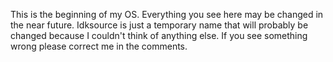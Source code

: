 This is the beginning of my OS.
Everything you see here may be changed in the near future.
Idksource is just a temporary name that will probably be changed because I couldn't think of anything else.
If you see something wrong please correct me in the comments.
